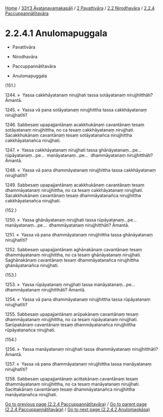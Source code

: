 
[Home](/) / [33Y3 Āyatanayamakapāḷi](../../../../33Y3.md) / [2 Pavattivāra](../../../2.md) / [2.2 Nirodhavāra](../../2.2.md) / [2.2.4 Paccuppannātītavāra](../2.2.4.md)

# 2.2.4.1 Anulomapuggala

* Pavattivāra

* Nirodhavāra

* Paccuppannātītavāra

* Anulomapuggala

(151.)

1244\. »  Yassa cakkhāyatanaṃ nirujjhati tassa sotāyatanaṃ nirujjhitthāti? Āmantā.

1245\. «  Yassa vā pana sotāyatanaṃ nirujjhittha tassa cakkhāyatanaṃ nirujjhatīti?

1246\. Sabbesaṃ upapajjantānaṃ acakkhukānaṃ cavantānaṃ tesaṃ sotāyatanaṃ nirujjhittha, no ca tesaṃ cakkhāyatanaṃ nirujjhati. Sacakkhukānaṃ cavantānaṃ tesaṃ sotāyatanañca nirujjhittha cakkhāyatanañca nirujjhati.

1247\. »  Yassa cakkhāyatanaṃ nirujjhati tassa ghānāyatanaṃ…pe…  rūpāyatanaṃ…pe…  manāyatanaṃ…pe…  dhammāyatanaṃ nirujjhitthāti? Āmantā.

1248\. «  Yassa vā pana dhammāyatanaṃ nirujjhittha tassa cakkhāyatanaṃ nirujjhatīti?

1249\. Sabbesaṃ upapajjantānaṃ acakkhukānaṃ cavantānaṃ tesaṃ dhammāyatanaṃ nirujjhittha, no ca tesaṃ cakkhāyatanaṃ nirujjhati. Sacakkhukānaṃ cavantānaṃ tesaṃ dhammāyatanañca nirujjhittha cakkhāyatanañca nirujjhati.

(152.)

1250\. »  Yassa ghānāyatanaṃ nirujjhati tassa rūpāyatanaṃ…pe…  manāyatanaṃ…pe…  dhammāyatanaṃ nirujjhitthāti? Āmantā.

1251\. «  Yassa vā pana dhammāyatanaṃ nirujjhittha tassa ghānāyatanaṃ nirujjhatīti?

1252\. Sabbesaṃ upapajjantānaṃ aghānakānaṃ cavantānaṃ tesaṃ dhammāyatanaṃ nirujjhittha, no ca tesaṃ ghānāyatanaṃ nirujjhati. Saghānakānaṃ cavantānaṃ tesaṃ dhammāyatanañca nirujjhittha ghānāyatanañca nirujjhati.

(153.)

1253\. »  Yassa rūpāyatanaṃ nirujjhati tassa manāyatanaṃ…pe…  dhammāyatanaṃ nirujjhitthāti? Āmantā.

1254\. «  Yassa vā pana dhammāyatanaṃ nirujjhittha tassa rūpāyatanaṃ nirujjhatīti?

1255\. Sabbesaṃ upapajjantānaṃ arūpakānaṃ cavantānaṃ tesaṃ dhammāyatanaṃ nirujjhittha, no ca tesaṃ rūpāyatanaṃ nirujjhati. Sarūpakānaṃ cavantānaṃ tesaṃ dhammāyatanañca nirujjhittha rūpāyatanañca nirujjhati.

(154.)

1256\. »  Yassa manāyatanaṃ nirujjhati tassa dhammāyatanaṃ nirujjhitthāti? Āmantā.

1257\. «  Yassa vā pana dhammāyatanaṃ nirujjhittha tassa manāyatanaṃ nirujjhatīti?

1258\. Sabbesaṃ upapajjantānaṃ acittakānaṃ cavantānaṃ tesaṃ dhammāyatanaṃ nirujjhittha, no ca tesaṃ manāyatanaṃ nirujjhati. Sacittakānaṃ cavantānaṃ tesaṃ dhammāyatanañca nirujjhittha manāyatanañca nirujjhati.

[Go to previous page (2.2.4 Paccuppannātītavāra)](../2.2.4.md) / [Go to parent page (2.2.4 Paccuppannātītavāra)](../2.2.4.md) / [Go to next page (2.2.4.2 Anulomaokāsa)](2.2.4.2.md)


